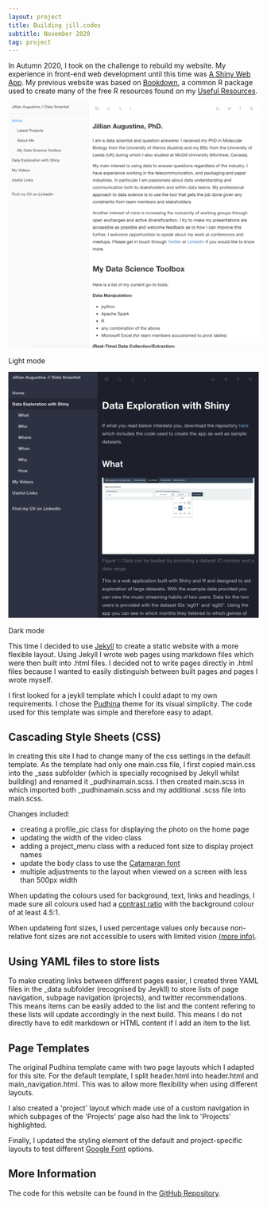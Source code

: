 ```yaml
---
layout: project
title: Building jill.codes
subtitle: November 2020
tag: project
---
```


In Autumn 2020, I took on the challenge to rebuild my website. My experience in front-end web development until this time was [A Shiny Web App](/projects/shiny.html). My previous website was based on [Bookdown](https://bookdown.org/), a common R package used to create many of the free R resources found on my [Useful Resources](/resources.html).
<div class=row>
<div class=column_dual>
  <img src="/assets/img/website2018_light.png" alt="My former bookdown website in light mode">
  <p class=caption>Light mode</p>
  </div>
<div class=column_dual>
  <img src="/assets/img/website2018_dark.png" alt="My former bookdown website in dark mode">
  <p class=caption>Dark mode</p>
  </div>
</div>

This time I decided to use [Jekyll](https://jekyllrb.com/) to create a static website with a more flexible layout. Using Jekyll I wrote web pages using markdown files which were then built into .html files. I decided not to write pages directly in .html files because I wanted to easily distinguish between built pages and pages I wrote myself.

I first looked for a jeykll template which I could adapt to my own requirements. I chose the [Pudhina](https://github.com/knhash/Pudhina) theme for its visual simplicity. The code used for this template was simple and therefore easy to adapt.

## Cascading Style Sheets (CSS)

In creating this site I had to change many of the css settings in the default template. As the template had only one main.css file, I first copied main.css into the _sass subfolder (which is specially recognised by Jekyll whilst building) and renamed it _pudhinamain.scss. I then created main.scss in which imported both _pudhinamain.scss and my additional .scss file into main.scss. 

Changes included:
- creating a profile_pic class for displaying the photo on the home page
- updating the width of the video class
- adding a project_menu class with a reduced font size to display project names
- update the body class to use the [Catamaran font](https://fonts.google.com/specimen/Catamaran)
- multiple adjustments to the layout when viewed on a screen with less than 500px width

When updating the colours used for background, text, links and headings, I made sure all colours used had a [contrast ratio](https://web.dev/color-and-contrast-accessibility/) with the background colour of at least 4.5:1. 

When updateing font sizes, I used percentage values only because non-relative font sizes are not accessible to users with limited vision [(more info)](https://developer.mozilla.org/en-US/docs/Web/CSS/font-size).

## Using YAML files to store lists

To make creating links between different pages easier, I created three YAML files in the _data subfolder (recognised by Jeykll) to store lists of page navigation, subpage navigation (projects), and twitter recommendations. This means items can be easily added to the list and the content refering to these lists will update accordingly in the next build. This means I do not directly have to edit markdown or HTML content if I add an item to the list. 

## Page Templates

The original Pudhina template came with two page layouts which I adapted for this site. For the default template, I split header.html into header.html and main_navigation.html. This was to allow more flexibility when using different layouts.

I also created a 'project' layout which made use of a custom navigation in which subpages of the 'Projects' page also had the link to 'Projects' highlighted. 

Finally, I updated the styling element of the default and project-specific layouts to test different [Google Font](https://fonts.google.com/) options.
 
## More Information

The code for this website can be found in the [GitHub Repository](https://github.com/jill-augustine/jill-augustine.github.io).